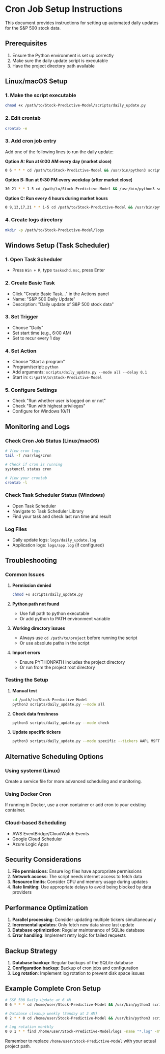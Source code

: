 # Cron Job Setup Instructions

This document provides instructions for setting up automated daily updates for the S&P 500 stock data.

## Prerequisites

1. Ensure the Python environment is set up correctly
2. Make sure the daily update script is executable
3. Have the project directory path available

## Linux/macOS Setup

### 1. Make the script executable
```bash
chmod +x /path/to/Stock-Predictive-Model/scripts/daily_update.py
```

### 2. Edit crontab
```bash
crontab -e
```

### 3. Add cron job entry
Add one of the following lines to run the daily update:

**Option A: Run at 6:00 AM every day (market close)**
```bash
0 6 * * * cd /path/to/Stock-Predictive-Model && /usr/bin/python3 scripts/daily_update.py --mode all --delay 0.1 >> logs/daily_update.log 2>&1
```

**Option B: Run at 9:30 PM every weekday (after market close)**
```bash
30 21 * * 1-5 cd /path/to/Stock-Predictive-Model && /usr/bin/python3 scripts/daily_update.py --mode all --delay 0.1 >> logs/daily_update.log 2>&1
```

**Option C: Run every 4 hours during market hours**
```bash
0 9,13,17,21 * * 1-5 cd /path/to/Stock-Predictive-Model && /usr/bin/python3 scripts/daily_update.py --mode all --delay 0.1 >> logs/daily_update.log 2>&1
```

### 4. Create logs directory
```bash
mkdir -p /path/to/Stock-Predictive-Model/logs
```

## Windows Setup (Task Scheduler)

### 1. Open Task Scheduler
- Press `Win + R`, type `taskschd.msc`, press Enter

### 2. Create Basic Task
- Click "Create Basic Task..." in the Actions panel
- Name: "S&P 500 Daily Update"
- Description: "Daily update of S&P 500 stock data"

### 3. Set Trigger
- Choose "Daily"
- Set start time (e.g., 6:00 AM)
- Set to recur every 1 day

### 4. Set Action
- Choose "Start a program"
- Program/script: `python`
- Add arguments: `scripts/daily_update.py --mode all --delay 0.1`
- Start in: `C:\path\to\Stock-Predictive-Model`

### 5. Configure Settings
- Check "Run whether user is logged on or not"
- Check "Run with highest privileges"
- Configure for Windows 10/11

## Monitoring and Logs

### Check Cron Job Status (Linux/macOS)
```bash
# View cron logs
tail -f /var/log/cron

# Check if cron is running
systemctl status cron

# View your crontab
crontab -l
```

### Check Task Scheduler Status (Windows)
- Open Task Scheduler
- Navigate to Task Scheduler Library
- Find your task and check last run time and result

### Log Files
- Daily update logs: `logs/daily_update.log`
- Application logs: `logs/app.log` (if configured)

## Troubleshooting

### Common Issues

1. **Permission denied**
   ```bash
   chmod +x scripts/daily_update.py
   ```

2. **Python path not found**
   - Use full path to python executable
   - Or add python to PATH environment variable

3. **Working directory issues**
   - Always use `cd /path/to/project` before running the script
   - Or use absolute paths in the script

4. **Import errors**
   - Ensure PYTHONPATH includes the project directory
   - Or run from the project root directory

### Testing the Setup

1. **Manual test**
   ```bash
   cd /path/to/Stock-Predictive-Model
   python3 scripts/daily_update.py --mode all
   ```

2. **Check data freshness**
   ```bash
   python3 scripts/daily_update.py --mode check
   ```

3. **Update specific tickers**
   ```bash
   python3 scripts/daily_update.py --mode specific --tickers AAPL MSFT GOOGL
   ```

## Alternative Scheduling Options

### Using systemd (Linux)
Create a service file for more advanced scheduling and monitoring.

### Using Docker Cron
If running in Docker, use a cron container or add cron to your existing container.

### Cloud-based Scheduling
- AWS EventBridge/CloudWatch Events
- Google Cloud Scheduler
- Azure Logic Apps

## Security Considerations

1. **File permissions**: Ensure log files have appropriate permissions
2. **Network access**: The script needs internet access to fetch data
3. **Resource limits**: Consider CPU and memory usage during updates
4. **Rate limiting**: Use appropriate delays to avoid being blocked by data providers

## Performance Optimization

1. **Parallel processing**: Consider updating multiple tickers simultaneously
2. **Incremental updates**: Only fetch new data since last update
3. **Database optimization**: Regular maintenance of SQLite database
4. **Error handling**: Implement retry logic for failed requests

## Backup Strategy

1. **Database backup**: Regular backups of the SQLite database
2. **Configuration backup**: Backup of cron jobs and configuration
3. **Log rotation**: Implement log rotation to prevent disk space issues

## Example Complete Cron Setup

```bash
# S&P 500 Daily Update at 6 AM
0 6 * * * cd /home/user/Stock-Predictive-Model && /usr/bin/python3 scripts/daily_update.py --mode all --delay 0.1 >> logs/daily_update.log 2>&1

# Database cleanup weekly (Sunday at 2 AM)
0 2 * * 0 cd /home/user/Stock-Predictive-Model && /usr/bin/python3 scripts/cleanup_database.py >> logs/cleanup.log 2>&1

# Log rotation monthly
0 0 1 * * find /home/user/Stock-Predictive-Model/logs -name "*.log" -mtime +30 -delete
```

Remember to replace `/home/user/Stock-Predictive-Model` with your actual project path.
